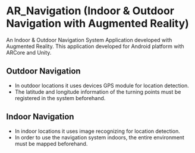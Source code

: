 # AR_Navigation (Indoor & Outdoor Navigation with Augmented Reality)

An Indoor & Outdoor Navigation System Application developed with Augmented Reality. This application developed for Android platform with ARCore and Unity.


## Outdoor Navigation
- In outdoor locations it uses devices GPS module for location detection.
- The latitude and longitude information of the turning points must be registered in the system beforehand.

## Indoor Navigation
- In indoor locations it uses image recognizing for location detection.
- In order to use the navigation system indoors, the entire environment must be mapped beforehand.

